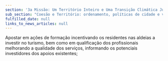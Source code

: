 ```yaml
---
section: '3a Missão: Um Território Inteiro e Uma Transição Climática Justa'
sub_section: "Coesão e Território: ordenamento, políticas de cidade e valorização do interior para dinamizar a economia"
fulfilled_date: null
links_to_news_articles: null
---
```


Apostar em ações de formação incentivando os residentes nas aldeias a investir no turismo, bem como em qualificação dos profissionais melhorando a qualidade dos serviços, informando os potenciais investidores dos apoios existentes;